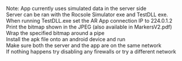 Note: App currently uses simulated data in the server side      
Server can be ran with the Rocsole Simulator exe and TestDLL exe.       
When running TestDLL.exe set the AR App connection IP to 224.0.1.2      
Print the bitmap shown in the JPEG (also available in MarkersV2.pdf)      
Wrap the specified bitmap around a pipe      
Install the apk file onto an android device and run      
Make sure both the server and the app are on the same network      
If nothing happens try disabling any firewalls or try a different network      
